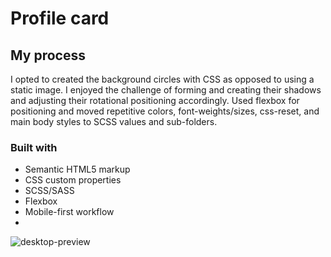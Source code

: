 # Profile card

## My process

I opted to created the background circles with CSS as opposed to using a static image. I enjoyed the challenge of forming and creating their shadows and adjusting their rotational positioning accordingly. Used flexbox for positioning and moved repetitive colors, font-weights/sizes, css-reset, and main body styles to SCSS values and sub-folders.

### Built with

- Semantic HTML5 markup
- CSS custom properties
- SCSS/SASS
- Flexbox
- Mobile-first workflow
- 
![desktop-preview](https://user-images.githubusercontent.com/84929479/148133277-f34c22cb-2f9d-445a-817f-b52af336be2d.jpg)
